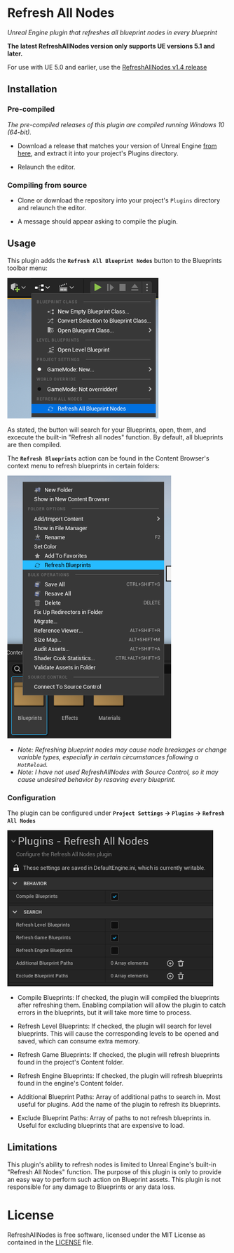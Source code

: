 # Refresh All Nodes

*Unreal Engine plugin that refreshes all blueprint nodes in every blueprint* 

**The latest RefreshAllNodes version only supports UE versions 5.1 and later.**

For use with UE 5.0 and earlier, use the [RefreshAllNodes v1.4 release](https://github.com/nachomonkey/RefreshAllNodes/releases/tag/v1.4%2B1-UE5.0.3)



## Installation

### Pre-compiled

*The pre-compiled releases of this plugin are compiled running Windows 10 (64-bit).*

* Download a release that matches your version of Unreal Engine [from here](https://github.com/nachomonkey/RefreshAllNodes/releases), and extract it into your project's Plugins directory.

* Relaunch the editor.

### Compiling from source

* Clone or download the repository into your project's `Plugins` directory and relaunch the editor.

* A message should appear asking to compile the plugin.

## Usage

This plugin adds the **`Refresh All Blueprint Nodes`** button to the Blueprints toolbar menu:

![The button is shown in the Blueprints toolbar menu](docs/MenuButton.png)

As stated, the button will search for your Blueprints, open, them, and excecute the built-in "Refresh all nodes" function. By default, all blueprints are then compiled.

The **`Refresh Blueprints`** action can be found in the Content Browser's context menu to refresh blueprints in certain folders:

![The button is shown in the Content Browser context menu](docs/ContextMenuButton.png)

* *Note: Refreshing blueprint nodes may cause node breakages or change variable types, especially in certain circumstances following a `HotReload`.*
* *Note: I have not used RefreshAllNodes with Source Control, so it may cause undesired behavior by resaving every blueprint.*


### Configuration

The plugin can be configured under **`Project Settings` ->  `Plugins` -> `Refresh All Nodes`**

![Configuration](docs/Configuration.png)

* Compile Blueprints: If checked, the plugin will compiled the blueprints after refreshing them. Enabling compilation will allow the plugin to catch  errors in the blueprints, but it will take more time to process.

* Refresh Level Blueprints: If checked, the plugin will search for level blueprints. This will cause the corresponding levels to be opened and saved, which can consume extra memory.
* Refresh Game Blueprints: If checked, the plugin will refresh blueprints found in the project's Content folder.
* Refresh Engine Blueprints: If checked, the plugin will refresh blueprints found in the engine's Content folder.
* Additional Blueprint Paths: Array of additional paths to search in. Most useful for plugins. Add the name of the plugin to refresh its blueprints.
* Exclude Blueprint Paths: Array of paths to not refresh blueprints in. Useful for excluding blueprints that are expensive to load.

## Limitations

This plugin's ability to refresh nodes is limited to Unreal Engine's built-in "Refresh All Nodes" function. The purpose of this plugin is only to provide an easy way to perform such action on Blueprint assets. This plugin is not responsible for any damage to Blueprints or any data loss.

# License

RefreshAllNodes is free software, licensed under the MIT License as contained in the [LICENSE](LICENSE) file.
